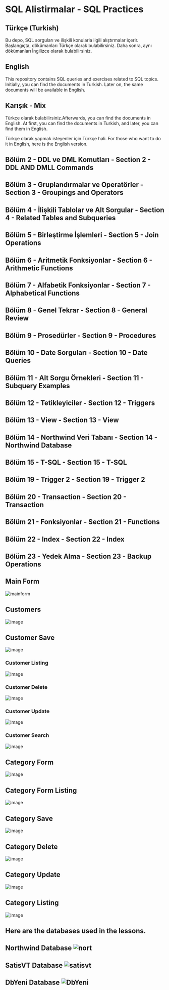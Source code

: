  # SQL Alistirmalar - SQL Practices                                 
                                
## Türkçe (Turkish)                     
        
Bu depo, SQL sorguları ve ilişkili konularla ilgili alıştırmalar içerir. Başlangıçta, dökümanları Türkçe olarak bulabilirsiniz. Daha sonra, aynı dökümanları İngilizce olarak bulabilirsiniz.
 
## English    

This repository contains SQL queries and exercises related to SQL topics. Initially, you can find the documents in Turkish. Later on, the same documents will be available in English.

## Karışık - Mix

Türkçe olarak bulabilirsiniz.Afterwards, you can find the documents in English.
At first, you can find the documents in Turkish, and later, you can find them in English.

Türkçe olarak yapmak isteyenler için Türkçe hali.
For those who want to do it in English, here is the English version.

## Bölüm 2 - DDL ve DML Komutları - Section 2 - DDL AND DMLL Commands

## Bölüm 3 - Gruplandırmalar ve Operatörler - Section 3 - Groupings and Operators

## Bölüm 4 - İlişkili Tablolar ve Alt Sorgular - Section 4 - Related Tables and Subqueries

## Bölüm 5 - Birleştirme İşlemleri - Section 5 - Join Operations

## Bölüm 6 - Aritmetik Fonksiyonlar - Section 6 - Arithmetic Functions

## Bölüm 7 - Alfabetik Fonksiyonlar - Section 7 - Alphabetical Functions

## Bölüm 8 - Genel Tekrar - Section 8 - General Review

## Bölüm 9 - Prosedürler - Section 9 - Procedures

## Bölüm 10 - Date Sorguları - Section 10 - Date Queries

## Bölüm 11 - Alt Sorgu Örnekleri - Section 11 - Subquery Examples

## Bölüm 12 - Tetikleyiciler - Section 12 - Triggers

## Bölüm 13 - View - Section 13 - View

## Bölüm 14 - Northwind Veri Tabanı - Section 14 - Northwind Database

## Bölüm 15 - T-SQL - Section 15 - T-SQL

## Bölüm 19 - Trigger 2 - Section 19 - Trigger 2

## Bölüm 20 - Transaction - Section 20 - Transaction

## Bölüm 21 - Fonksiyonlar - Section 21 - Functions

## Bölüm 22 - Index - Section 22 - Index

## Bölüm 23 - Yedek Alma - Section 23 - Backup Operations

## Main Form

![mainform](https://github.com/omerfarukkpala/SQLAlistirmalar/assets/101570820/c38c2447-f11f-404a-b450-0bcd8fb30444)

## Customers

![image](https://github.com/omerfarukkpala/SQLAlistirmalar/assets/101570820/c60bb5e8-1e11-4195-a4b1-4e3e4ae4438d)

## Customer Save

![image](https://github.com/omerfarukkpala/SQLAlistirmalar/assets/101570820/1ed6f946-e235-4c1a-a6cd-8cbc9ca4e506)

### Customer Listing

![image](https://github.com/omerfarukkpala/SQLAlistirmalar/assets/101570820/d7bd5d1e-dcaf-4ca2-919b-412ddafe5719)

### Customer Delete

![image](https://github.com/omerfarukkpala/SQLAlistirmalar/assets/101570820/4e4d12f7-cce6-460b-acae-6734d0fc673c)

### Customer Update

![image](https://github.com/omerfarukkpala/SQLAlistirmalar/assets/101570820/5c8debe4-1a64-4b59-9b3e-f977f780ad41)

### Customer Search

![image](https://github.com/omerfarukkpala/SQLAlistirmalar/assets/101570820/000ff602-d588-4355-a4a4-c5a7080f742d)

## Category Form

![image](https://github.com/omerfarukkpala/SQLAlistirmalar/assets/101570820/efb75407-02e5-4341-bd76-6d075a15e589)

## Category Form Listing

![image](https://github.com/omerfarukkpala/SQLAlistirmalar/assets/101570820/43e6dba2-b09b-407f-aac1-e538ea22d37e)

## Category Save

![image](https://github.com/omerfarukkpala/SQLAlistirmalar/assets/101570820/6a6bab0e-cb68-4fcb-9d7b-9283b46bfebf)

## Category Delete

![image](https://github.com/omerfarukkpala/SQLAlistirmalar/assets/101570820/028e0618-f155-40eb-a317-8ac4f44b83ae)

## Category Update

![image](https://github.com/omerfarukkpala/SQLAlistirmalar/assets/101570820/3c20b3cb-eb1f-4159-abed-e2907ab692ae)

## Category Listing

![image](https://github.com/omerfarukkpala/SQLAlistirmalar/assets/101570820/e051d3c5-ae30-4470-94fe-3afb07d60410)
## Here are the databases used in the lessons.
## Northwind Database ![nort](https://github.com/omerfarukkpala/SQLAlistirmalar-SQLQueries/assets/101570820/3d6a9215-eba2-43d0-9679-cf2cee90b284)
## SatisVT Database ![satisvt](https://github.com/omerfarukkpala/SQLAlistirmalar-SQLQueries/assets/101570820/0ee4f4c5-482f-49d2-9d62-2678fe25eddc)
## DbYeni Database ![DbYeni](https://github.com/omerfarukkpala/SQLAlistirmalar-SQLQueries/assets/101570820/69a95803-10a4-4a63-95c4-b0f62e0de759)
